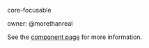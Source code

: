 core-focusable


owner: @morethanreal

See the [component page](http://polymer-project.org/docs/elements/core-elements.html#core-focusable) for more information.
